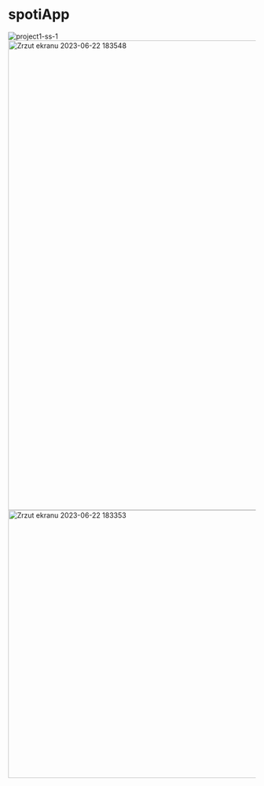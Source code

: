 # spotiApp


![project1-ss-1](https://github.com/Afafrr/spotiApp/assets/118637963/7355ac31-58b8-4543-ad8a-a038f56b398a)
<img width="955" alt="Zrzut ekranu 2023-06-22 183548" src="https://github.com/Afafrr/spotiApp/assets/118637963/d4fdf7df-2721-4aeb-aed2-bcd4625bb502">
<img width="545" alt="Zrzut ekranu 2023-06-22 183353" src="https://github.com/Afafrr/spotiApp/assets/118637963/d469ab36-e4d7-47fe-9312-0f37f8668f86">

